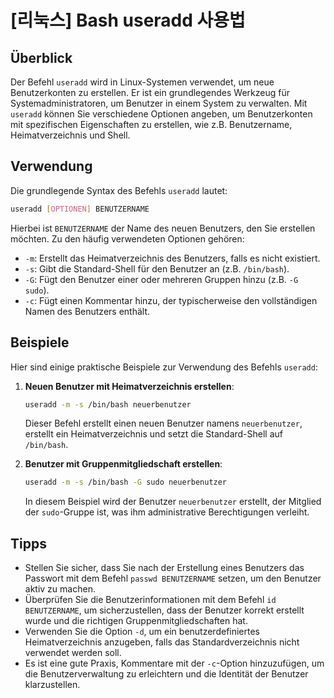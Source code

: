 # [리눅스] Bash useradd 사용법

## Überblick
Der Befehl `useradd` wird in Linux-Systemen verwendet, um neue Benutzerkonten zu erstellen. Er ist ein grundlegendes Werkzeug für Systemadministratoren, um Benutzer in einem System zu verwalten. Mit `useradd` können Sie verschiedene Optionen angeben, um Benutzerkonten mit spezifischen Eigenschaften zu erstellen, wie z.B. Benutzername, Heimatverzeichnis und Shell.

## Verwendung
Die grundlegende Syntax des Befehls `useradd` lautet:

```bash
useradd [OPTIONEN] BENUTZERNAME
```

Hierbei ist `BENUTZERNAME` der Name des neuen Benutzers, den Sie erstellen möchten. Zu den häufig verwendeten Optionen gehören:

- `-m`: Erstellt das Heimatverzeichnis des Benutzers, falls es nicht existiert.
- `-s`: Gibt die Standard-Shell für den Benutzer an (z.B. `/bin/bash`).
- `-G`: Fügt den Benutzer einer oder mehreren Gruppen hinzu (z.B. `-G sudo`).
- `-c`: Fügt einen Kommentar hinzu, der typischerweise den vollständigen Namen des Benutzers enthält.

## Beispiele
Hier sind einige praktische Beispiele zur Verwendung des Befehls `useradd`:

1. **Neuen Benutzer mit Heimatverzeichnis erstellen**:
   ```bash
   useradd -m -s /bin/bash neuerbenutzer
   ```
   Dieser Befehl erstellt einen neuen Benutzer namens `neuerbenutzer`, erstellt ein Heimatverzeichnis und setzt die Standard-Shell auf `/bin/bash`.

2. **Benutzer mit Gruppenmitgliedschaft erstellen**:
   ```bash
   useradd -m -s /bin/bash -G sudo neuerbenutzer
   ```
   In diesem Beispiel wird der Benutzer `neuerbenutzer` erstellt, der Mitglied der `sudo`-Gruppe ist, was ihm administrative Berechtigungen verleiht.

## Tipps
- Stellen Sie sicher, dass Sie nach der Erstellung eines Benutzers das Passwort mit dem Befehl `passwd BENUTZERNAME` setzen, um den Benutzer aktiv zu machen.
- Überprüfen Sie die Benutzerinformationen mit dem Befehl `id BENUTZERNAME`, um sicherzustellen, dass der Benutzer korrekt erstellt wurde und die richtigen Gruppenmitgliedschaften hat.
- Verwenden Sie die Option `-d`, um ein benutzerdefiniertes Heimatverzeichnis anzugeben, falls das Standardverzeichnis nicht verwendet werden soll.
- Es ist eine gute Praxis, Kommentare mit der `-c`-Option hinzuzufügen, um die Benutzerverwaltung zu erleichtern und die Identität der Benutzer klarzustellen.